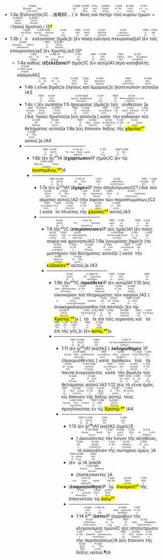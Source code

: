 - 1:3a (<RUBY><ruby><ruby>Εὐλογητὸς<rt>εὐλογητός</rt></ruby><rt>Blessed [be]</rt></ruby><rt>A-NSM</rt></RUBY>)C <rt>...省略BE...</rt> (<RUBY><ruby><ruby>ὁ<rt>ὁ</rt></ruby><rt>the</rt></ruby><rt>T-NSM</rt></RUBY> <RUBY><ruby><ruby>θεὸς<rt>θεός</rt></ruby><rt>God</rt></ruby><rt>N-NSM</rt></RUBY> <RUBY><ruby><ruby>καὶ<rt>καί</rt></ruby><rt>and</rt></ruby><rt>CONJ</rt></RUBY> <RUBY><ruby><ruby>πατὴρ<rt>πατήρ</rt></ruby><rt>Father</rt></ruby><rt>N-NSM</rt></RUBY> ‹<RUBY><ruby><ruby>τοῦ<rt>ὁ</rt></ruby><rt>of the</rt></ruby><rt>T-GSM</rt></RUBY> <RUBY><ruby><ruby>κυρίου<rt>κύριος</rt></ruby><rt>Lord</rt></ruby><rt>N-GSM</rt></RUBY> <RUBY><ruby><ruby>ἡμῶν<rt>ἐγώ</rt></ruby><rt>of us</rt></ruby><rt>P-1GP</rt></RUBY>› = ‹<RUBY><ruby><ruby>Ἰησοῦ<rt>Ἰησοῦς</rt></ruby><rt>Jesus</rt></ruby><rt>N-GSM-P</rt></RUBY> <RUBY><ruby><ruby>Χριστοῦ,<rt>Χριστός</rt></ruby><rt>Christ,</rt></ruby><rt>N-GSM-T</rt></RUBY>› )S<mark>†</mark>
- 1:3b {<RUBY><ruby><ruby>ὁ<rt>ὁ</rt></ruby><rt>the [One]</rt></ruby><rt>T-NSM</rt></RUBY> <RUBY><ruby><ruby><em>εὐλογήσας</em><rt>εὐλογέω</rt></ruby><rt>having blessed</rt></ruby><rt>V-AAP-NSM</rt></RUBY> <rt>[</rt><RUBY><ruby><ruby>ἡμᾶς<rt>ἐγώ</rt></ruby><rt>us</rt></ruby><rt>P-1AP</rt></RUBY><rt>]c</rt> <rt>[</rt><RUBY><ruby><ruby>ἐν<rt>ἐν</rt></ruby><rt>with</rt></ruby><rt>PREP</rt></RUBY> <RUBY><ruby><ruby>πάσῃ<rt>πᾶς</rt></ruby><rt>every</rt></ruby><rt>A-DSF</rt></RUBY> <RUBY><ruby><ruby>εὐλογίᾳ<rt>εὐλογία</rt></ruby><rt>blessing</rt></ruby><rt>N-DSF</rt></RUBY> <RUBY><ruby><ruby>πνευματικῇ<rt>πνευματικός</rt></ruby><rt>spiritual</rt></ruby><rt>A-DSF</rt></RUBY>)<rt>a1</rt> (<RUBY><ruby><ruby>ἐν<rt>ἐν</rt></ruby><rt>in</rt></ruby><rt>PREP</rt></RUBY> <RUBY><ruby><ruby>τοῖς<rt>ὁ</rt></ruby><rt>the</rt></ruby><rt>T-DPN</rt></RUBY> <RUBY><ruby><ruby>ἐπουρανίοις<rt>ἐπουράνιος</rt></ruby><rt>heavenly realms</rt></ruby><rt>A-DPN</rt></RUBY>)<rt>a2</rt> <rt>[</rt><RUBY><ruby><ruby>ἐν<rt>ἐν</rt></ruby><rt>in</rt></ruby><rt>PREP</rt></RUBY> <RUBY><ruby><ruby>Χριστῷ,<rt>Χριστός</rt></ruby><rt>Christ,</rt></ruby><rt>N-DSM-T</rt></RUBY>)<rt>a3</rt> }S† 
	- 1:4a <RUBY><ruby><ruby>καθὼς<rt>καθώς</rt></ruby><rt>just as</rt></ruby><rt>CONJ</rt></RUBY> (<RUBY><ruby><ruby><strong>ἐξελέξατο</strong><rt>ἐκλέγω</rt></ruby><rt>He chose</rt></ruby><rt>V-AMI-3S</rt></RUBY>)P (<RUBY><ruby><ruby>ἡμᾶς<rt>ἐγώ</rt></ruby><rt>us</rt></ruby><rt>P-1AP</rt></RUBY>)C (<RUBY><ruby><ruby>ἐν<rt>ἐν</rt></ruby><rt>in</rt></ruby><rt>PREP</rt></RUBY> <RUBY><ruby><ruby>αὐτῷ<rt>αὐτός</rt></ruby><rt>Him</rt></ruby><rt>P-DSM</rt></RUBY>)A1 (<RUBY><ruby><ruby>πρὸ<rt>πρό</rt></ruby><rt>before</rt></ruby><rt>PREP</rt></RUBY> <RUBY><ruby><ruby>καταβολῆς<rt>καταβολή</rt></ruby><rt>[the] foundation</rt></ruby><rt>N-GSF</rt></RUBY> <RUBY><ruby><ruby>κόσμου<rt>κόσμος</rt></ruby><rt>of [the] world,</rt></ruby><rt>N-GSM</rt></RUBY>)A2
		- 1:4b { <RUBY><ruby><ruby><em>εἶναι</em><rt>εἰμί</rt></ruby><rt>to be</rt></ruby><rt>V-PAN</rt></RUBY> <rt>[</rt><RUBY><ruby><ruby>ἡμᾶς<rt>ἐγώ</rt></ruby><rt>for us</rt></ruby><rt>P-1AP</rt></RUBY><rt>)s</rt> <rt>[</rt><RUBY><ruby><ruby>ἁγίους<rt>ἅγιος</rt></ruby><rt>holy</rt></ruby><rt>A-APM</rt></RUBY> <RUBY><ruby><ruby>καὶ<rt>καί</rt></ruby><rt>and</rt></ruby><rt>CONJ</rt></RUBY> <RUBY><ruby><ruby>ἀμώμους<rt>ἄμωμος</rt></ruby><rt>blameless</rt></ruby><rt>A-APM</rt></RUBY><rt>]c</rt> <rt>[</rt><RUBY><ruby><ruby>κατενώπιον<rt>κατενώπιον</rt></ruby><rt>before</rt></ruby><rt>PREP</rt></RUBY> <RUBY><ruby><ruby>αὐτοῦ<rt>αὐτός</rt></ruby><rt>Him,</rt></ruby><rt>P-GSM</rt></RUBY>)<rt>a</rt> }A3
		- 1:4c { <rt>[</rt><RUBY><ruby><ruby>ἐν<rt>ἐν</rt></ruby><rt>in</rt></ruby><rt>PREP</rt></RUBY> <RUBY><ruby><ruby>ἀγάπῃ<rt>ἀγάπη</rt></ruby><rt>love</rt></ruby><rt>N-DSF</rt></RUBY>)<rt>a</rt> 1:5 <RUBY><ruby><ruby><em>προορίσας</em><rt>προορίζω</rt></ruby><rt>having predestined</rt></ruby><rt>V-AAP-NSM</rt></RUBY> <rt>[</rt><RUBY><ruby><ruby>ἡμᾶς<rt>ἐγώ</rt></ruby><rt>us</rt></ruby><rt>P-1AP</rt></RUBY><rt>]c</rt> <rt>[</rt><RUBY><ruby><ruby>εἰς<rt>εἰς</rt></ruby><rt>for</rt></ruby><rt>PREP</rt></RUBY> <RUBY><ruby><ruby>υἱοθεσίαν<rt>υἱοθεσία</rt></ruby><rt>divine adoption as sons</rt></ruby><rt>N-ASF</rt></RUBY><rt>]a</rt> <rt>[</rt><RUBY><ruby><ruby>διὰ<rt>διά</rt></ruby><rt>through</rt></ruby><rt>PREP</rt></RUBY> <RUBY><ruby><ruby>Ἰησοῦ<rt>Ἰησοῦς</rt></ruby><rt>Jesus</rt></ruby><rt>N-GSM-P</rt></RUBY> <RUBY><ruby><ruby>Χριστοῦ<rt>Χριστός</rt></ruby><rt>Christ,</rt></ruby><rt>N-GSM-T</rt></RUBY><rt>]a</rt> <rt>[</rt><RUBY><ruby><ruby>εἰς<rt>εἰς</rt></ruby><rt>to</rt></ruby><rt>PREP</rt></RUBY> <RUBY><ruby><ruby>αὐτὸν<rt>αὐτός</rt></ruby><rt>Himself,</rt></ruby><rt>P-ASM</rt></RUBY><rt>]a</rt> <rt>[</rt><RUBY><ruby><ruby>κατὰ<rt>κατά</rt></ruby><rt>according to</rt></ruby><rt>PREP</rt></RUBY> <RUBY><ruby><ruby>τὴν<rt>ὁ</rt></ruby><rt>the</rt></ruby><rt>T-ASF</rt></RUBY> <RUBY><ruby><ruby>εὐδοκίαν<rt>εὐδοκία</rt></ruby><rt>good pleasure</rt></ruby><rt>N-ASF</rt></RUBY> <RUBY><ruby><ruby>τοῦ<rt>ὁ</rt></ruby><rt>of the</rt></ruby><rt>T-GSN</rt></RUBY> <RUBY><ruby><ruby>θελήματος<rt>θέλημα</rt></ruby><rt>will</rt></ruby><rt>N-GSN</rt></RUBY> <RUBY><ruby><ruby>αὐτοῦ<rt>αὐτός</rt></ruby><rt>of Him,</rt></ruby><rt>P-GSM</rt></RUBY><rt>]a</rt> 1:6a <rt>[</rt><RUBY><ruby><ruby>εἰς<rt>εἰς</rt></ruby><rt>to</rt></ruby><rt>PREP</rt></RUBY> <RUBY><ruby><ruby>ἔπαινον<rt>ἔπαινος</rt></ruby><rt>[the] praise</rt></ruby><rt>N-ASM</rt></RUBY> <RUBY><ruby><ruby>δόξης<rt>δόξα</rt></ruby><rt>of [the] glory</rt></ruby><rt>N-GSF</rt></RUBY> <RUBY><ruby><ruby>τῆς<rt>ὁ</rt></ruby><rt>of the</rt></ruby><rt>T-GSF</rt></RUBY> <RUBY><ruby><ruby><mark>χάριτος°¹</mark><rt>χάρις</rt></ruby><rt>of grace</rt></ruby><rt>N-GSF</rt></RUBY> <RUBY><ruby><ruby>αὐτοῦ,<rt>αὐτός</rt></ruby><rt>of Him,</rt></ruby><rt>P-GSM</rt></RUBY><rt>]a</rt> }A4
		- ——————————————
			- 1:6b (<RUBY><ruby><ruby>ἐν<rt>ἐν</rt></ruby><rt>in</rt></ruby><rt>PREP</rt></RUBY> <RUBY><ruby><ruby>ἧς°¹<rt>ὅς, ἥ</rt></ruby><rt>which</rt></ruby><rt>R-GSF</rt></RUBY>)A (<RUBY><ruby><ruby><strong>ἐχαρίτωσεν</strong><rt>χαριτόω</rt></ruby><rt>He has freely given</rt></ruby><rt>V-AAI-3S</rt></RUBY>)P (<RUBY><ruby><ruby>ἡμᾶς<rt>ἐγώ</rt></ruby><rt>us</rt></ruby><rt>P-1AP</rt></RUBY>)C (<RUBY><ruby><ruby>ἐν<rt>ἐν</rt></ruby><rt>in</rt></ruby><rt>PREP</rt></RUBY> <RUBY><ruby><ruby>τῷ<rt>ὁ</rt></ruby><rt>the</rt></ruby><rt>T-DSM</rt></RUBY> <RUBY><ruby><ruby><mark>ἠγαπημένῳ,°²</mark><rt>ἀγαπάω</rt></ruby><rt>Beloved [One],</rt></ruby><rt>V-RPP-DSM</rt></RUBY>)A 
			- ——————————————
				- 1:7a (<RUBY><ruby><ruby>ἐν<rt>ἐν</rt></ruby><rt>in</rt></ruby><rt>PREP</rt></RUBY> <RUBY><ruby><ruby>ᾧ°²<rt>ὅς, ἥ</rt></ruby><rt>whom</rt></ruby><rt>R-DSM</rt></RUBY>)A1 (<RUBY><ruby><ruby><strong>ἔχομεν</strong><rt>ἔχω</rt></ruby><rt>we have</rt></ruby><rt>V-PAI-1P</rt></RUBY>)P (<RUBY><ruby><ruby>τὴν<rt>ὁ</rt></ruby><rt>[the]</rt></ruby><rt>T-ASF</rt></RUBY> <RUBY><ruby><ruby>ἀπολύτρωσιν<rt>ἀπολύτρωσις</rt></ruby><rt>redemption</rt></ruby><rt>N-ASF</rt></RUBY>)C1 (<RUBY><ruby><ruby>διὰ<rt>διά</rt></ruby><rt>through</rt></ruby><rt>PREP</rt></RUBY> <RUBY><ruby><ruby>τοῦ<rt>ὁ</rt></ruby><rt>the</rt></ruby><rt>T-GSN</rt></RUBY> <RUBY><ruby><ruby>αἵματος<rt>αἷμα</rt></ruby><rt>blood</rt></ruby><rt>N-GSN</rt></RUBY> <RUBY><ruby><ruby>αὐτοῦ,<rt>αὐτός</rt></ruby><rt>of Him,</rt></ruby><rt>P-GSM</rt></RUBY>)A2 (<RUBY><ruby><ruby>τὴν<rt>ὁ</rt></ruby><rt>the</rt></ruby><rt>T-ASF</rt></RUBY> <RUBY><ruby><ruby>ἄφεσιν<rt>ἄφεσις</rt></ruby><rt>forgiveness</rt></ruby><rt>N-ASF</rt></RUBY> <RUBY><ruby><ruby>τῶν<rt>ὁ</rt></ruby><rt>[the]</rt></ruby><rt>T-GPN</rt></RUBY> <RUBY><ruby><ruby>παραπτωμάτων,<rt>παράπτωμα</rt></ruby><rt>of trespasses,</rt></ruby><rt>N-GPN</rt></RUBY>)C2 (<RUBY><ruby><ruby>κατὰ<rt>κατά</rt></ruby><rt>according to</rt></ruby><rt>PREP</rt></RUBY> <RUBY><ruby><ruby>τὸ<rt>ὁ</rt></ruby><rt>the</rt></ruby><rt>T-ASN</rt></RUBY> <RUBY><ruby><ruby>πλοῦτος<rt>πλοῦτος</rt></ruby><rt>riches</rt></ruby><rt>N-ASN</rt></RUBY> <RUBY><ruby><ruby>τῆς<rt>ὁ</rt></ruby><rt>of the</rt></ruby><rt>T-GSF</rt></RUBY> <RUBY><ruby><ruby><mark>χάριτος°³</mark><rt>χάρις</rt></ruby><rt>grace</rt></ruby><rt>N-GSF</rt></RUBY> <RUBY><ruby><ruby>αὐτοῦ,<rt>αὐτός</rt></ruby><rt>of Him,</rt></ruby><rt>P-GSM</rt></RUBY>)A3
				- ——————————————
					- 1:8 (<RUBY><ruby><ruby>ἧς°³<rt>ὅς, ἥ</rt></ruby><rt>which</rt></ruby><rt>R-GSF</rt></RUBY>)C (<RUBY><ruby><ruby><strong>ἐπερίσσευσεν</strong><rt>περισσεύω</rt></ruby><rt>He lavished</rt></ruby><rt>V-AAI-3S</rt></RUBY>)P (<RUBY><ruby><ruby>εἰς<rt>εἰς</rt></ruby><rt>upon</rt></ruby><rt>PREP</rt></RUBY> <RUBY><ruby><ruby>ἡμᾶς<rt>ἐγώ</rt></ruby><rt>us</rt></ruby><rt>P-1AP</rt></RUBY>)A1 (<RUBY><ruby><ruby>ἐν<rt>ἐν</rt></ruby><rt>in</rt></ruby><rt>PREP</rt></RUBY> <RUBY><ruby><ruby>πάσῃ<rt>πᾶς</rt></ruby><rt>all</rt></ruby><rt>A-DSF</rt></RUBY> <RUBY><ruby><ruby>σοφίᾳ<rt>σοφία</rt></ruby><rt>wisdom</rt></ruby><rt>N-DSF</rt></RUBY> <RUBY><ruby><ruby>καὶ<rt>καί</rt></ruby><rt>and</rt></ruby><rt>CONJ</rt></RUBY> <RUBY><ruby><ruby>φρονήσει<rt>φρόνησις</rt></ruby><rt>in understanding,</rt></ruby><rt>N-DSF</rt></RUBY>)A2 1:9a {<RUBY><ruby><ruby><em>γνωρίσας</em><rt>γνωρίζω</rt></ruby><rt>having made known</rt></ruby><rt>V-AAP-NSM</rt></RUBY> <rt>[</rt><RUBY><ruby><ruby>ἡμῖν<rt>ἐγώ</rt></ruby><rt>to us</rt></ruby><rt>P-1DP</rt></RUBY><rt>]c</rt> <rt>[</rt><RUBY><ruby><ruby>τὸ<rt>ὁ</rt></ruby><rt>the</rt></ruby><rt>T-ASN</rt></RUBY> <RUBY><ruby><ruby>μυστήριον<rt>μυστήριον</rt></ruby><rt>mystery</rt></ruby><rt>N-ASN</rt></RUBY> <RUBY><ruby><ruby>τοῦ<rt>ὁ</rt></ruby><rt>of the</rt></ruby><rt>T-GSN</rt></RUBY> <RUBY><ruby><ruby>θελήματος<rt>θέλημα</rt></ruby><rt>will</rt></ruby><rt>N-GSN</rt></RUBY> <RUBY><ruby><ruby>αὐτοῦ<rt>αὐτός</rt></ruby><rt>of Him</rt></ruby><rt>P-GSM</rt></RUBY><rt>]c</rt> <rt>[</rt><RUBY><ruby><ruby>κατὰ<rt>κατά</rt></ruby><rt>according to</rt></ruby><rt>PREP</rt></RUBY> <RUBY><ruby><ruby>τὴν<rt>ὁ</rt></ruby><rt>the</rt></ruby><rt>T-ASF</rt></RUBY> <RUBY><ruby><ruby><mark>εὐδοκίαν°⁴</mark><rt>εὐδοκία</rt></ruby><rt>pleasure</rt></ruby><rt>N-ASF</rt></RUBY> <RUBY><ruby><ruby>αὐτοῦ,<rt>αὐτός</rt></ruby><rt>of Him,</rt></ruby><rt>P-GSM</rt></RUBY><rt>]a</rt> }A3
					- ——————————————
						- 1:9b (<RUBY><ruby><ruby>ἣν°⁴<rt>ὅς, ἥ</rt></ruby><rt>which</rt></ruby><rt>R-ASF</rt></RUBY>)C (<RUBY><ruby><ruby><strong>προέθετο</strong><rt>προτίθημι</rt></ruby><rt>He purposed</rt></ruby><rt>V-2AMI-3S</rt></RUBY>)P (<RUBY><ruby><ruby>ἐν<rt>ἐν</rt></ruby><rt>in</rt></ruby><rt>PREP</rt></RUBY> <RUBY><ruby><ruby>αὐτῷ<rt>αὐτός</rt></ruby><rt>Him</rt></ruby><rt>P-DSM</rt></RUBY>)A1 1:10 (<RUBY><ruby><ruby>εἰς<rt>εἰς</rt></ruby><rt>for</rt></ruby><rt>PREP</rt></RUBY> <RUBY><ruby><ruby>οἰκονομίαν<rt>οἰκονομία</rt></ruby><rt>[the] administration</rt></ruby><rt>N-ASF</rt></RUBY> <RUBY><ruby><ruby>τοῦ<rt>ὁ</rt></ruby><rt>of the</rt></ruby><rt>T-GSN</rt></RUBY> <RUBY><ruby><ruby>πληρώματος<rt>πλήρωμα</rt></ruby><rt>fullness</rt></ruby><rt>N-GSN</rt></RUBY> <RUBY><ruby><ruby>τῶν<rt>ὁ</rt></ruby><rt>of the</rt></ruby><rt>T-GPM</rt></RUBY> <RUBY><ruby><ruby>καιρῶν,<rt>καιρός</rt></ruby><rt>times,</rt></ruby><rt>N-GPM</rt></RUBY>)A2 { <RUBY><ruby><ruby><em>ἀνακεφαλαιώσασθαι</em><rt>ἀνακεφαλαιόομαι</rt></ruby><rt>to bring together</rt></ruby><rt>V-ADN</rt></RUBY> <rt>[</rt><RUBY><ruby><ruby>τὰ<rt>ὁ</rt></ruby><rt>the</rt></ruby><rt>T-APN</rt></RUBY> <RUBY><ruby><ruby>πάντα<rt>πᾶς</rt></ruby><rt>all things</rt></ruby><rt>A-APN</rt></RUBY><rt>]c</rt> <rt>[</rt><RUBY><ruby><ruby>ἐν<rt>ἐν</rt></ruby><rt>in</rt></ruby><rt>PREP</rt></RUBY> <RUBY><ruby><ruby>τῷ<rt>ὁ</rt></ruby><rt>[the]</rt></ruby><rt>T-DSM</rt></RUBY> <RUBY><ruby><ruby><mark>Χριστῷ,°⁵</mark><rt>Χριστός</rt></ruby><rt>Christ,</rt></ruby><rt>N-DSM-T</rt></RUBY><rt>]a</rt> <rt>[</rt><RUBY><ruby><ruby>τὰ<rt>ὁ</rt></ruby><rt>the things</rt></ruby><rt>T-APN</rt></RUBY> <RUBY><ruby><ruby>τε<rt>τε</rt></ruby><rt>then</rt></ruby><rt>CONJ</rt></RUBY> <RUBY><ruby><ruby>ἐπὶ<rt>ἐπί</rt></ruby><rt>in</rt></ruby><rt>PREP</rt></RUBY> <RUBY><ruby><ruby>τοῖς<rt>ὁ</rt></ruby><rt>the</rt></ruby><rt>T-DPM</rt></RUBY> <RUBY><ruby><ruby>οὐρανοῖς<rt>οὐρανός</rt></ruby><rt>heavens</rt></ruby><rt>N-DPM</rt></RUBY> <RUBY><ruby><ruby>καὶ<rt>καί</rt></ruby><rt>and</rt></ruby><rt>CONJ</rt></RUBY> <RUBY><ruby><ruby>τὰ<rt>ὁ</rt></ruby><rt>the things</rt></ruby><rt>T-APN</rt></RUBY> <RUBY><ruby><ruby>ἐπὶ<rt>ἐπί</rt></ruby><rt>upon</rt></ruby><rt>PREP</rt></RUBY> <RUBY><ruby><ruby>τῆς<rt>ὁ</rt></ruby><rt>the</rt></ruby><rt>T-GSF</rt></RUBY> <RUBY><ruby><ruby>γῆς,<rt>γῆ</rt></ruby><rt>earth,</rt></ruby><rt>N-GSF</rt></RUBY><rt>]c</rt> <rt>[</rt><RUBY><ruby><ruby>ἐν<rt>ἐν</rt></ruby><rt>in</rt></ruby><rt>PREP</rt></RUBY> <RUBY><ruby><ruby><mark>αὐτῷ,°⁵</mark><rt>αὐτός</rt></ruby><rt>Him,</rt></ruby><rt>P-DSM</rt></RUBY><rt>]a</rt> 
						- ——————————————
							- 1:11 (<RUBY><ruby><ruby>ἐν<rt>ἐν</rt></ruby><rt>in</rt></ruby><rt>PREP</rt></RUBY> <RUBY><ruby><ruby>ᾧ°⁵<rt>ὅς, ἥ</rt></ruby><rt>whom</rt></ruby><rt>R-DSM</rt></RUBY>)A1 (<RUBY><ruby><ruby>καὶ<rt>καί</rt></ruby><rt>also</rt></ruby><rt>CONJ</rt></RUBY>)A2 (<RUBY><ruby><ruby><strong>ἐκληρώθημεν</strong><rt>κληρόω</rt></ruby><rt>we have obtained an inheritance,</rt></ruby><rt>V-API-1P</rt></RUBY>)P {<RUBY><ruby><ruby><em>προορισθέντες</em><rt>προορίζω</rt></ruby><rt>having been predestined</rt></ruby><rt>V-APP-NPM</rt></RUBY> <rt>[</rt><RUBY><ruby><ruby>κατὰ<rt>κατά</rt></ruby><rt>according to</rt></ruby><rt>PREP</rt></RUBY> <RUBY><ruby><ruby>πρόθεσιν<rt>πρόθεσις</rt></ruby><rt>[the] purpose</rt></ruby><rt>N-ASF</rt></RUBY> <RUBY><ruby><ruby>τοῦ<rt>ὁ</rt></ruby><rt>of the [One]</rt></ruby><rt>T-GSM</rt></RUBY> <RUBY><ruby><ruby>τὰ<rt>ὁ</rt></ruby><rt>[the]</rt></ruby><rt>T-APN</rt></RUBY> <RUBY><ruby><ruby>πάντα<rt>πᾶς</rt></ruby><rt>all things</rt></ruby><rt>A-APN</rt></RUBY> <RUBY><ruby><ruby>ἐνεργοῦντος<rt>ἐνεργέω</rt></ruby><rt>working</rt></ruby><rt>V-PAP-GSM</rt></RUBY> <RUBY><ruby><ruby>κατὰ<rt>κατά</rt></ruby><rt>according to</rt></ruby><rt>PREP</rt></RUBY> <RUBY><ruby><ruby>τὴν<rt>ὁ</rt></ruby><rt>the</rt></ruby><rt>T-ASF</rt></RUBY> <RUBY><ruby><ruby>βουλὴν<rt>βουλή</rt></ruby><rt>counsel</rt></ruby><rt>N-ASF</rt></RUBY> <RUBY><ruby><ruby>τοῦ<rt>ὁ</rt></ruby><rt>of the</rt></ruby><rt>T-GSN</rt></RUBY> <RUBY><ruby><ruby>θελήματος<rt>θέλημα</rt></ruby><rt>will</rt></ruby><rt>N-GSN</rt></RUBY> <RUBY><ruby><ruby>αὐτοῦ<rt>αὐτός</rt></ruby><rt>of Him,</rt></ruby><rt>P-GSM</rt></RUBY> }A3 1:12 {<RUBY><ruby><ruby>εἰς<rt>εἰς</rt></ruby><rt>for</rt></ruby><rt>PREP</rt></RUBY> <RUBY><ruby><ruby>τὸ<rt>ὁ</rt></ruby><rt>[the]</rt></ruby><rt>T-ASN</rt></RUBY> <RUBY><ruby><ruby><em>εἶναι</em><rt>εἰμί</rt></ruby><rt>to be</rt></ruby><rt>V-PAN</rt></RUBY> <RUBY><ruby><ruby>ἡμᾶς<rt>ἐγώ</rt></ruby><rt>us</rt></ruby><rt>P-1AP</rt></RUBY> <RUBY><ruby><ruby>εἰς<rt>εἰς</rt></ruby><rt>to</rt></ruby><rt>PREP</rt></RUBY> <RUBY><ruby><ruby>ἔπαινον<rt>ἔπαινος</rt></ruby><rt>[the] praise</rt></ruby><rt>N-ASM</rt></RUBY> <RUBY><ruby><ruby>τῆς<rt>ὁ</rt></ruby><rt>of the</rt></ruby><rt>T-GSF</rt></RUBY> <RUBY><ruby><ruby>δόξης<rt>δόξα</rt></ruby><rt>glory</rt></ruby><rt>N-GSF</rt></RUBY> <RUBY><ruby><ruby>αὐτοῦ,<rt>αὐτός</rt></ruby><rt>of Him,</rt></ruby><rt>P-GSM</rt></RUBY> <RUBY><ruby><ruby>τοὺς<rt>ὁ</rt></ruby><rt>the [ones]</rt></ruby><rt>T-APM</rt></RUBY> <RUBY><ruby><ruby>προηλπικότας<rt>προελπίζω</rt></ruby><rt>having first trusted</rt></ruby><rt>V-RAP-APM</rt></RUBY> <RUBY><ruby><ruby>ἐν<rt>ἐν</rt></ruby><rt>in</rt></ruby><rt>PREP</rt></RUBY> <RUBY><ruby><ruby>τῷ<rt>ὁ</rt></ruby><rt>[the]</rt></ruby><rt>T-DSM</rt></RUBY> <RUBY><ruby><ruby><mark>Χριστῷ·°⁶</mark><rt>Χριστός</rt></ruby><rt>Christ,</rt></ruby><rt>N-DSM-T</rt></RUBY> }A4
							- ——————————————
								- 1:13 (<RUBY><ruby><ruby>ἐν<rt>ἐν</rt></ruby><rt>in</rt></ruby><rt>PREP</rt></RUBY> <RUBY><ruby><ruby>ᾧ°⁶<rt>ὅς, ἥ</rt></ruby><rt>whom</rt></ruby><rt>R-DSM</rt></RUBY>)A1 (<RUBY><ruby><ruby>καὶ<rt>καί</rt></ruby><rt>also</rt></ruby><rt>CONJ</rt></RUBY>)A2 (<RUBY><ruby><ruby>ὑμεῖς<rt>σύ</rt></ruby><rt>you,</rt></ruby><rt>P-2NP</rt></RUBY>)S 
									- { <RUBY><ruby><ruby><em>ἀκούσαντες</em><rt>ἀκούω</rt></ruby><rt>having heard</rt></ruby><rt>V-AAP-NPM</rt></RUBY> <RUBY><ruby><ruby>τὸν<rt>ὁ</rt></ruby><rt>the</rt></ruby><rt>T-ASM</rt></RUBY> <RUBY><ruby><ruby>λόγον<rt>λόγος</rt></ruby><rt>word</rt></ruby><rt>N-ASM</rt></RUBY> <RUBY><ruby><ruby>τῆς<rt>ὁ</rt></ruby><rt>[the]</rt></ruby><rt>T-GSF</rt></RUBY> <RUBY><ruby><ruby>ἀληθείας,<rt>ἀλήθεια</rt></ruby><rt>of truth,</rt></ruby><rt>N-GSF</rt></RUBY> <RUBY><ruby><ruby>τὸ<rt>ὁ</rt></ruby><rt>the</rt></ruby><rt>T-ASN</rt></RUBY> <RUBY><ruby><ruby>εὐαγγέλιον<rt>εὐαγγέλιον</rt></ruby><rt>gospel</rt></ruby><rt>N-ASN</rt></RUBY> <RUBY><ruby><ruby>τῆς<rt>ὁ</rt></ruby><rt>of the</rt></ruby><rt>T-GSF</rt></RUBY> <RUBY><ruby><ruby>σωτηρίας<rt>σωτηρία</rt></ruby><rt>salvation</rt></ruby><rt>N-GSF</rt></RUBY> <RUBY><ruby><ruby>ὑμῶν,<rt>σύ</rt></ruby><rt>of you,</rt></ruby><rt>P-2GP</rt></RUBY> }A
								- (<RUBY><ruby><ruby>ἐν<rt>ἐν</rt></ruby><rt>in</rt></ruby><rt>PREP</rt></RUBY> <RUBY><ruby><ruby>ᾧ<rt>ὅς, ἥ</rt></ruby><rt>whom</rt></ruby><rt>R-DSM</rt></RUBY>)A (<RUBY><ruby><ruby>καὶ<rt>καί</rt></ruby><rt>also</rt></ruby><rt>CONJ</rt></RUBY>)A 
									- {<RUBY><ruby><ruby><em>πιστεύσαντες</em><rt>πιστεύω</rt></ruby><rt>having believed,</rt></ruby><rt>V-AAP-NPM</rt></RUBY> }A 
								- (<RUBY><ruby><ruby><strong>ἐσφραγίσθητε</strong><rt>σφραγίζω</rt></ruby><rt>you were sealed</rt></ruby><rt>V-API-2P</rt></RUBY>)P <RUBY><ruby><ruby>τῷ<rt>ὁ</rt></ruby><rt>with the</rt></ruby><rt>T-DSN</rt></RUBY> <RUBY><ruby><ruby><mark>πνεύματι°⁷</mark><rt>πνεῦμα</rt></ruby><rt>Spirit</rt></ruby><rt>N-DSN</rt></RUBY> <RUBY><ruby><ruby>τῆς<rt>ὁ</rt></ruby><rt>[the]</rt></ruby><rt>T-GSF</rt></RUBY> <RUBY><ruby><ruby>ἐπαγγελίας<rt>ἐπαγγελία</rt></ruby><rt>of promise</rt></ruby><rt>N-GSF</rt></RUBY> <RUBY><ruby><ruby>τῷ<rt>ὁ</rt></ruby><rt>[the]</rt></ruby><rt>T-DSN</rt></RUBY> <RUBY><ruby><ruby><mark>ἁγίῳ°⁷</mark><rt>ἅγιος</rt></ruby><rt>Holy,</rt></ruby><rt>A-DSN</rt></RUBY> 
								- ——————————————
									- 1:14 <RUBY><ruby><ruby>ὅ°⁷<rt>ὅς, ἥ</rt></ruby><rt>who</rt></ruby><rt>R-NSN</rt></RUBY> (<RUBY><ruby><ruby><strong>ἐστιν</strong><rt>εἰμί</rt></ruby><rt>is</rt></ruby><rt>V-PAI-3S</rt></RUBY>)P (<RUBY><ruby><ruby>ἀρραβὼν<rt>ἀρραβών</rt></ruby><rt>[the] guarantee</rt></ruby><rt>N-NSM</rt></RUBY> <RUBY><ruby><ruby>τῆς<rt>ὁ</rt></ruby><rt>of the</rt></ruby><rt>T-GSF</rt></RUBY> <RUBY><ruby><ruby>κληρονομίας<rt>κληρονομία</rt></ruby><rt>inheritance</rt></ruby><rt>N-GSF</rt></RUBY> <RUBY><ruby><ruby>ἡμῶν<rt>ἐγώ</rt></ruby><rt>of us,</rt></ruby><rt>P-1GP</rt></RUBY>)C (<RUBY><ruby><ruby>εἰς<rt>εἰς</rt></ruby><rt>to</rt></ruby><rt>PREP</rt></RUBY> <RUBY><ruby><ruby>ἀπολύτρωσιν<rt>ἀπολύτρωσις</rt></ruby><rt>[the] redemption</rt></ruby><rt>N-ASF</rt></RUBY> <RUBY><ruby><ruby>τῆς<rt>ὁ</rt></ruby><rt>of the</rt></ruby><rt>T-GSF</rt></RUBY> <RUBY><ruby><ruby>περιποιήσεως<rt>περιποίησις</rt></ruby><rt>acquired [possession],</rt></ruby><rt>N-GSF</rt></RUBY>)A (<RUBY><ruby><ruby>εἰς<rt>εἰς</rt></ruby><rt>to</rt></ruby><rt>PREP</rt></RUBY> <RUBY><ruby><ruby>ἔπαινον<rt>ἔπαινος</rt></ruby><rt>[the] praise</rt></ruby><rt>N-ASM</rt></RUBY> <RUBY><ruby><ruby>τῆς<rt>ὁ</rt></ruby><rt>of the</rt></ruby><rt>T-GSF</rt></RUBY> <RUBY><ruby><ruby>δόξης<rt>δόξα</rt></ruby><rt>glory</rt></ruby><rt>N-GSF</rt></RUBY> <RUBY><ruby><ruby>αὐτοῦ.¶<rt>αὐτός</rt></ruby><rt>of Him.</rt></ruby><rt>P-GSM</rt></RUBY>)A